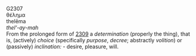 G2307  
θέλημα  
thelēma  
*thel‘-ay-mah*  
From the prolonged form of [2309](g2309) a *determination* (properly the
thing), that is, (actively) *choice* (specifically *purpose*, *decree*;
abstractly *volition*) or (passively) *inclination:* - desire, pleasure,
will.  
